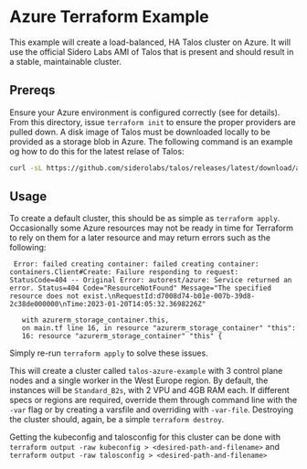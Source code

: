 # Azure Terraform Example

This example will create a load-balanced, HA Talos cluster on Azure.
It will use the official Sidero Labs AMI of Talos that is present and should result in a stable, maintainable cluster.

## Prereqs

Ensure your Azure environment is configured correctly (see  for details).
From this directory, issue `terraform init` to ensure the proper providers are pulled down.
A disk image of Talos must be downloaded locally to be provided as a storage blob in Azure.
The following command is an example og how to do this for the latest relase of Talos:

```bash
curl -sL https://github.com/siderolabs/talos/releases/latest/download/azure-amd64.tar.gz | tar -xz
```

## Usage

To create a default cluster, this should be as simple as `terraform apply`.
Occasionally some Azure resources may not be ready in time for Terraform to rely on them for a later resource and may return errors such as the following:

```shell
 Error: failed creating container: failed creating container: containers.Client#Create: Failure responding to request: StatusCode=404 -- Original Error: autorest/azure: Service returned an error. Status=404 Code="ResourceNotFound" Message="The specified resource does not exist.\nRequestId:d7008d74-b01e-007b-39d8-2c38de000000\nTime:2023-01-20T14:05:32.3698226Z"

   with azurerm_storage_container.this,
   on main.tf line 16, in resource "azurerm_storage_container" "this":
   16: resource "azurerm_storage_container" "this" {
```

Simply re-run `terraform apply` to solve these issues.

This will create a cluster called `talos-azure-example` with 3 control plane nodes and a single worker in the West Europe region.
By default, the instances will be `Standard_B2s`, with 2 VPU and 4GB RAM each.
If different specs or regions are required, override them through command line with the `-var` flag or by creating a varsfile and overriding with `-var-file`.
Destroying the cluster should, again, be a simple `terraform destroy`.

Getting the kubeconfig and talosconfig for this cluster can be done with `terraform output -raw kubeconfig > <desired-path-and-filename>` and `terraform output -raw talosconfig > <desired-path-and-filename>`

